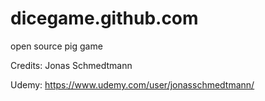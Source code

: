 # dicegame.github.com
open source pig game

Credits: 
Jonas Schmedtmann

Udemy: https://www.udemy.com/user/jonasschmedtmann/
